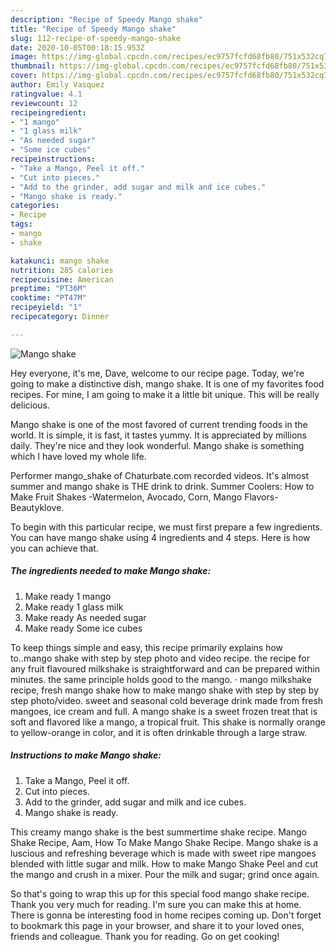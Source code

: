 ```yaml
---
description: "Recipe of Speedy Mango shake"
title: "Recipe of Speedy Mango shake"
slug: 112-recipe-of-speedy-mango-shake
date: 2020-10-05T00:18:15.953Z
image: https://img-global.cpcdn.com/recipes/ec9757fcfd68fb80/751x532cq70/mango-shake-recipe-main-photo.jpg
thumbnail: https://img-global.cpcdn.com/recipes/ec9757fcfd68fb80/751x532cq70/mango-shake-recipe-main-photo.jpg
cover: https://img-global.cpcdn.com/recipes/ec9757fcfd68fb80/751x532cq70/mango-shake-recipe-main-photo.jpg
author: Emily Vasquez
ratingvalue: 4.1
reviewcount: 12
recipeingredient:
- "1 mango"
- "1 glass milk"
- "As needed sugar"
- "Some ice cubes"
recipeinstructions:
- "Take a Mango, Peel it off."
- "Cut into pieces."
- "Add to the grinder, add sugar and milk and ice cubes."
- "Mango shake is ready."
categories:
- Recipe
tags:
- mango
- shake

katakunci: mango shake 
nutrition: 285 calories
recipecuisine: American
preptime: "PT36M"
cooktime: "PT47M"
recipeyield: "1"
recipecategory: Dinner

---
```



![Mango shake](https://img-global.cpcdn.com/recipes/ec9757fcfd68fb80/751x532cq70/mango-shake-recipe-main-photo.jpg)

Hey everyone, it's me, Dave, welcome to our recipe page. Today, we're going to make a distinctive dish, mango shake. It is one of my favorites food recipes. For mine, I am going to make it a little bit unique. This will be really delicious.

Mango shake is one of the most favored of current trending foods in the world. It is simple, it is fast, it tastes yummy. It is appreciated by millions daily. They're nice and they look wonderful. Mango shake is something which I have loved my whole life.

Performer mango_shake of Chaturbate.com recorded videos. It&#39;s almost summer and mango shake is THE drink to drink. Summer Coolers: How to Make Fruit Shakes -Watermelon, Avocado, Corn, Mango Flavors-Beautyklove.


To begin with this particular recipe, we must first prepare a few ingredients. You can have mango shake using 4 ingredients and 4 steps. Here is how you can achieve that.

<!--inarticleads1-->

##### The ingredients needed to make Mango shake:

1. Make ready 1 mango
1. Make ready 1 glass milk
1. Make ready As needed sugar
1. Make ready Some ice cubes


To keep things simple and easy, this recipe primarily explains how to..mango shake with step by step photo and video recipe. the recipe for any fruit flavoured milkshake is straightforward and can be prepared within minutes. the same principle holds good to the mango. · mango milkshake recipe, fresh mango shake how to make mango shake with step by step by step photo/video. sweet and seasonal cold beverage drink made from fresh mangoes, ice cream and full. A mango shake is a sweet frozen treat that is soft and flavored like a mango, a tropical fruit. This shake is normally orange to yellow-orange in color, and it is often drinkable through a large straw. 

<!--inarticleads2-->

##### Instructions to make Mango shake:

1. Take a Mango, Peel it off.
1. Cut into pieces.
1. Add to the grinder, add sugar and milk and ice cubes.
1. Mango shake is ready.


This creamy mango shake is the best summertime shake recipe. Mango Shake Recipe, Aam, How To Make Mango Shake Recipe. Mango shake is a luscious and refreshing beverage which is made with sweet ripe mangoes blended with little sugar and milk. How to make Mango Shake Peel and cut the mango and crush in a mixer. Pour the milk and sugar; grind once again. 

So that's going to wrap this up for this special food mango shake recipe. Thank you very much for reading. I'm sure you can make this at home. There is gonna be interesting food in home recipes coming up. Don't forget to bookmark this page in your browser, and share it to your loved ones, friends and colleague. Thank you for reading. Go on get cooking!
